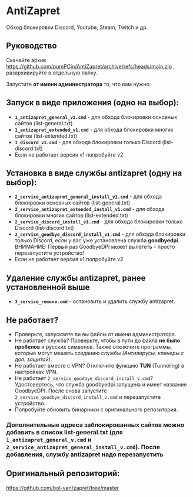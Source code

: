 # AntiZapret
Обход блокировки Discord, Youtube, Steam, Twitch и др.

## Руководство
Скачайте архив https://github.com/pumPCin/AntiZapret/archive/refs/heads/main.zip , разархивируйте в отдельную папку.

Запустите **от имени администратора** то, что вам нужно:

## Запуск в виде приложения (одно на выбор):
- **`1_antizapret_general_v1.cmd`** - для обхода блокировки основных сайтов (list-general.txt)
- **`1_antizapret_extended_v1.cmd`** - для обхода блокировки многих сайтов (list-extended.txt)
- **`1_discord_v1.cmd`** - для обхода блокировки только Discord (list-discord.txt)
- Если не работает версия v1 попробуйте v2

## Установка в виде службы antizapret (одну на выбор):
- **`2_service_antizapret_general_install_v1.cmd`** - для обхода блокировки основных сайтов (list-general.txt)
- **`2_service_antizapret_extended_install_v1.cmd`** - для обхода блокировки многих сайтов (list-extended.txt)
- **`2_service_discord_install_v1.cmd`** - для обхода блокировки только Discord (list-discord.txt)
- **`2_service_goodbye_discord_install_v1.cmd`** - для обхода блокировки только Discord, если у вас уже установлена служба **goodbyedpi**. ВНИМАНИЕ: Первый раз GoodbyeDPI может вылететь - просто перезапустите устройство!
- Если не работает версия v1 попробуйте v2

## Удаление службы antizapret, ранее установленной выше
- **`3_service_remove.cmd`** - остановить и удалить службу antizapret.

## Не работает?
- Проверьте, запускаете ли вы файлы от имени администратора.
- Не работает служба? Проверьте, чтобы в пути до файла **не было пробелов** и русских символов. Также отключите программы, которые могут мешать созданию службы *(Антивирусы, клинеры с доп. защитой)*.
- Не работает вместе с VPN? Отключите функцию **TUN** (Tunneling) в настройках VPN.
- Не работает `2_service_goodbye_discord_install_v.cmd`? Удостовертесь, что служба goodbyedpi запущена и имеет название GoodbyeDPI. После снова запустите `2_service_goodbye_discord_install_v.cmd` и перезапустите устройство.
- Попробуйте обновить бинарники с оригинального репозитория.

### Дополнительные адреса заблокированных сайтов можно добавить в список list-general.txt (для `1_antizapret_general_v.cmd` и `2_service_antizapret_general_install_v.cmd`). После добавления, службу antizapret надо перезапустить

## Оригинальный репозиторий:
https://github.com/bol-van/zapret/tree/master
